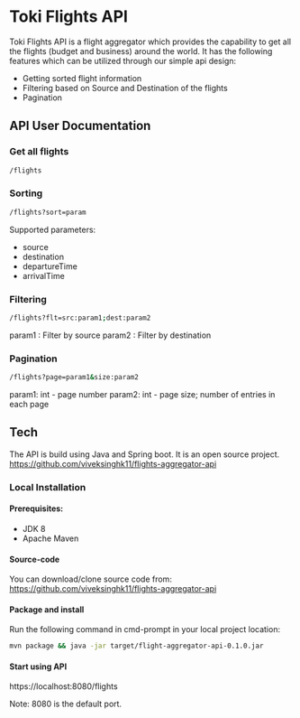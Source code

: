 # Toki Flights API
Toki Flights API is a flight aggregator which provides the capability to get all the flights (budget and business) around the world. It has the following features which can be utilized through our simple api design:

  - Getting sorted flight information
  - Filtering based on Source and Destination of the flights
  - Pagination

## API User Documentation
### Get all flights
```sh
/flights
```
### Sorting
```sh
/flights?sort=param
```
Supported parameters:
- source
- destination
- departureTime
- arrivalTime
### Filtering
```sh
/flights?flt=src:param1;dest:param2
```
param1 : Filter by source
param2 : Filter by destination
### Pagination
```sh
/flights?page=param1&size:param2
```
param1: int - page number
param2: int - page size; number of entries in each page

## Tech
The API is build using Java and Spring boot.
It is an open source project. https://github.com/viveksinghk11/flights-aggregator-api
### Local Installation
#### Prerequisites:
- JDK 8
- Apache Maven
#### Source-code
You can download/clone source code from: https://github.com/viveksinghk11/flights-aggregator-api

#### Package and install
Run the following command in cmd-prompt in your local project location:

```sh
mvn package && java -jar target/flight-aggregator-api-0.1.0.jar
```

#### Start using API
https://localhost:8080/flights

Note: 8080 is the default port.


